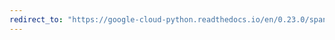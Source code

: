 ```yaml
---
redirect_to: "https://google-cloud-python.readthedocs.io/en/0.23.0/spanner-transaction-api.html"
---
```

